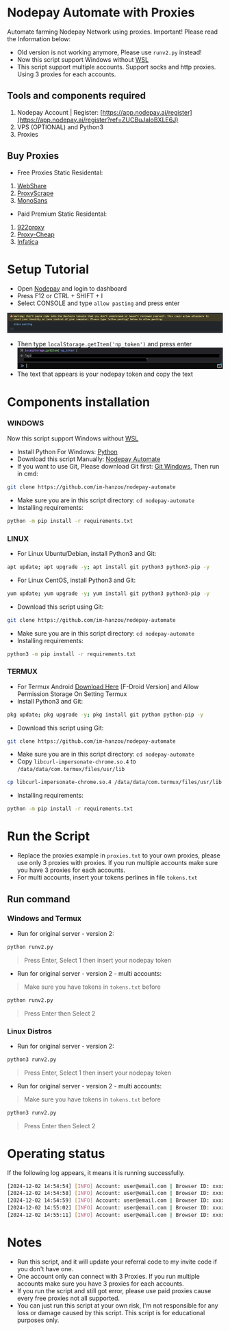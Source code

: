# Nodepay Automate with Proxies 
Automate farming Nodepay Network using proxies. Important! Please read the Information below:
- Old version is not working anymore, Please use ``runv2.py`` instead!
- Now this script support Windows without [WSL](https://learn.microsoft.com/en-us/windows/wsl/install)
- This script support multiple accounts. Support socks and http proxies. Using 3 proxies for each accounts.
<!--For Windows users please use [WSL](https://learn.microsoft.com/en-us/windows/wsl/install)-->
<!--- Latest curl_cffi modules (for impersonate chrome131 version) ``curl_cffi==0.8.0b7`` isn't updated from Windows Python Library server. I already tried impersonate chrome110 version and others but still getting error, stable impersonate is chrome131 version.
~Please use the bypass version. I found Nodepay's real IP host to make farming easier without being blocked by Cloudflare protection.~
- This bot only support for Linux and [WSL](https://learn.microsoft.com/en-us/windows/wsl/install) Windows for now, for Termux use [tutorial](https://github.com/im-hanzou/nodepay-automate?tab=readme-ov-file#termux) below.-->
## Tools and components required
1. Nodepay Account | Register: [https://app.nodepay.ai/register](https://app.nodepay.ai/register?ref=ZUCBuJaIoBXLE6J)
2. VPS (OPTIONAL) and Python3
3. Proxies
## Buy Proxies
- Free Proxies Static Residental: 
1. [WebShare](https://www.webshare.io/?referral_code=p7k7whpdu2jg)
2. [ProxyScrape](https://proxyscrape.com/?ref=odk1mmj)
3. [MonoSans](https://github.com/monosans/proxy-list)
- Paid Premium Static Residental:
1. [922proxy](https://www.922proxy.com/register?inviter_code=d03d4fed)
2. [Proxy-Cheap](https://app.proxy-cheap.com/r/JysUiH)
3. [Infatica](https://dashboard.infatica.io/aff.php?aff=544)
# Setup Tutorial
- Open [Nodepay](https://app.nodepay.ai/register?ref=ZUCBuJaIoBXLE6J) and login to dashboard
- Press F12 or CTRL + SHIFT + I
- Select CONSOLE and type ```allow pasting``` and press enter
<!-- - Important! Make sure you installed Nodepay Extension in your Browser and must be Connected after getting token!, Download Extension: [Nodepay Extension](https://chromewebstore.google.com/detail/nodepay-extension/lgmpfmgeabnnlemejacfljbmonaomfmm) -->
![0001](https://github.com/im-hanzou/getgrass_bot/blob/main/pasting.JPG)
- Then type ``localStorage.getItem('np_token')`` and press enter
![0002](https://github.com/im-hanzou/getgrass_bot/blob/main/nodepaytoken.png)
- The text that appears is your nodepay token and copy the text
# Components installation
### WINDOWS
Now this script support Windows without [WSL](https://learn.microsoft.com/en-us/windows/wsl/install)
- Install Python For Windows: [Python](https://www.python.org/ftp/python/3.13.0/python-3.13.0-amd64.exe)
- Download this script Manually: [Nodepay Automate](https://github.com/im-hanzou/nodepay-automate/archive/refs/heads/main.zip)
- If you want to use Git, Please download Git first: [Git Windows](https://github.com/git-for-windows/git/releases/download/v2.47.1.windows.1/Git-2.47.1-64-bit.exe), Then run in cmd:
```bash
git clone https://github.com/im-hanzou/nodepay-automate
```
- Make sure you are in this script directory: ``cd nodepay-automate``
- Installing requirements:
```bash
python -m pip install -r requirements.txt
```
<!-- - For Windows, now you need to install [WSL](https://learn.microsoft.com/en-us/windows/wsl/install) to run Linux inside Windows.
- How to install WSL: [Youtube Tutorial](https://www.youtube.com/watch?v=HrAsmXy1-78&ab_channel=LogicLambda).
- Next, follow the Linux component installation steps below within the [WSL](https://learn.microsoft.com/en-us/windows/wsl/install) terminal.-->
### LINUX
- For Linux Ubuntu/Debian, install Python3 and Git:
```bash
apt update; apt upgrade -y; apt install git python3 python3-pip -y
```
- For Linux CentOS, install Python3 and Git:
```bash
yum update; yum upgrade -y; yum install git python3 python3-pip -y
```
- Download this script using Git:
```bash
git clone https://github.com/im-hanzou/nodepay-automate
```
- Make sure you are in this script directory: ``cd nodepay-automate``
- Installing requirements: 
```bash
python3 -m pip install -r requirements.txt
```
### TERMUX
- For Termux Android [Download Here](https://f-droid.org/repo/com.termux_1020.apk) [F-Droid Version] and Allow Permission Storage On Setting Termux
- Install Python3 and Git:
```bash
pkg update; pkg upgrade -y; pkg install git python python-pip -y
```
- Download this script using Git:
```bash
git clone https://github.com/im-hanzou/nodepay-automate
```
- Make sure you are in this script directory: ``cd nodepay-automate``
- Copy ``libcurl-impersonate-chrome.so.4`` to ``/data/data/com.termux/files/usr/lib``
```bash
cp libcurl-impersonate-chrome.so.4 /data/data/com.termux/files/usr/lib
```
- Installing requirements: 
```bash
python -m pip install -r requirements.txt
```
# Run the Script
- Replace the proxies example in ```proxies.txt``` to your own proxies, please use only 3 proxies with proxies. If you run multiple accounts make sure you have 3 proxies for each accounts.
- For multi accounts, insert your tokens perlines in file ``tokens.txt``
<!-- ## Run command Windows
- Run for original server - version 2:
```bash
python runv2.py
```
>Press Enter, Select 1 then insert your nodepay token
- Run for original server - version 2 - multi accounts:
>Make sure you have tokens in ``tokens.txt`` before
```bash
python runv2.py
```
>Press Enter then Select 2 -->
## Run command
### Windows and Termux
- Run for original server - version 2:
```bash
python runv2.py
```
>Press Enter, Select 1 then insert your nodepay token
- Run for original server - version 2 - multi accounts:
>Make sure you have tokens in ``tokens.txt`` before
```bash
python runv2.py
```
>Press Enter then Select 2
### Linux Distros
- Run for original server - version 2:
```bash
python3 runv2.py
```
>Press Enter, Select 1 then insert your nodepay token
- Run for original server - version 2 - multi accounts:
>Make sure you have tokens in ``tokens.txt`` before
```bash
python3 runv2.py
```
>Press Enter then Select 2
<!-- - ~Run for original server~:
```bash
python run.py
```
>~Press Enter then insert your nodepay token~ Not working anymore, please use ``runv2.py``
- ~Run for bypass server~:
>~Use this script if you getting errors like ```Error during API call: 403 Client Error: Forbidden for url```~. Not working anymore, please use ``runv2.py``
```bash
python run-bypass.py
```
>~Press Enter then insert your nodepay token~ Not working anymore, please use ``runv2.py``
- ~Run for multi bypassed server~:
```bash
python run-multi-bypass.py
```
>Not working anymore, please use ``runv2.py`` -->
# Operating status
If the following log appears, it means it is running successfully.
```bash
[2024-12-02 14:54:54] [INFO] Account: user@email.com | Browser ID: xxxxxxxxxxx-xxxx-xxxx-xxxx-xxxxxxxxxxx | IP: 127.0.0.1 | IP Score: 99
[2024-12-02 14:54:58] [INFO] Account: user@email.com | Browser ID: xxxxxxxxxxx-xxxx-xxxx-xxxx-xxxxxxxxxxx | IP: 127.0.0.1 | IP Score: 86
[2024-12-02 14:54:59] [INFO] Account: user@email.com | Browser ID: xxxxxxxxxxx-xxxx-xxxx-xxxx-xxxxxxxxxxx | IP: 127.0.0.1 | IP Score: 92
[2024-12-02 14:55:02] [INFO] Account: user@email.com | Browser ID: xxxxxxxxxxx-xxxx-xxxx-xxxx-xxxxxxxxxxx | IP: 127.0.0.1 | IP Score: 81
[2024-12-02 14:55:11] [INFO] Account: user@email.com | Browser ID: xxxxxxxxxxx-xxxx-xxxx-xxxx-xxxxxxxxxxx | IP: 127.0.0.1 | IP Score: 82
```
# Notes
- Run this script, and it will update your referral code to my invite code if you don't have one.
- One account only can connect with 3 Proxies. If you run multiple accounts make sure you have 3 proxies for each accounts.
- If you run the script and still got error, please use paid proxies cause every free proxies not all supported.
- You can just run this script at your own risk, I'm not responsible for any loss or damage caused by this script. This script is for educational purposes only.
<!-- - Feel free to enjoy and recode or create new bots using the Nodepay API with direct IP that I found. -->

